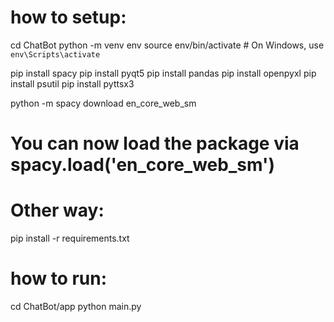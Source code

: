 # how to setup:

cd ChatBot
python -m venv env
source env/bin/activate # On Windows, use `env\Scripts\activate`

pip install spacy
pip install pyqt5
pip install pandas
pip install openpyxl
pip install psutil
pip install pyttsx3

python -m spacy download en_core_web_sm

# You can now load the package via spacy.load('en_core_web_sm')

# Other way:

pip install -r requirements.txt

# how to run:

cd ChatBot/app
python main.py
